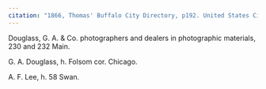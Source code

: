 ```yaml
---
citation: "1866, Thomas' Buffalo City Directory, p192. United States City and Business Directories, ca. 1749 - ca. 1990, database, familysearch.org."
---
```


Douglass, G. A. & Co. photographers and dealers in photographic materials, 230 and 232 Main.

G. A. Douglass, h. Folsom cor. Chicago.

A. F. Lee, h. 58 Swan.


